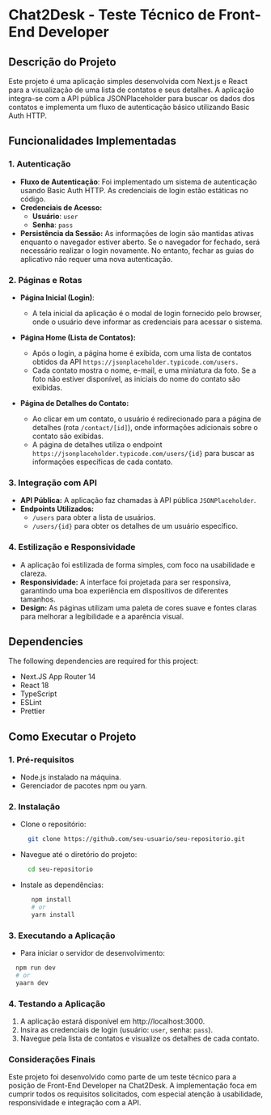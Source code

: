 # Chat2Desk - Teste Técnico de Front-End Developer

## Descrição do Projeto

Este projeto é uma aplicação simples desenvolvida com Next.js e React para a visualização de uma lista de contatos e seus detalhes. A aplicação integra-se com a API pública JSONPlaceholder para buscar os dados dos contatos e implementa um fluxo de autenticação básico utilizando Basic Auth HTTP.

## Funcionalidades Implementadas

### 1. Autenticação

  - **Fluxo de Autenticação**: Foi implementado um sistema de autenticação usando Basic Auth HTTP. As credenciais de login estão estáticas no código.
  - **Credenciais de Acesso:**
    - **Usuário**: `user`
    - **Senha**: `pass`
  - **Persistência da Sessão:** As informações de login são mantidas ativas enquanto o navegador estiver aberto. Se o navegador for fechado, será necessário realizar o login novamente. No entanto, fechar as guias do aplicativo não requer uma nova autenticação.

### 2. Páginas e Rotas

  - **Página Inicial (Login)**: 
    - A tela inicial da aplicação é o modal de login fornecido pelo browser, onde o usuário deve informar as credenciais para acessar o sistema. 

  - **Página Home (Lista de Contatos):**
    - Após o login, a página home é exibida, com uma lista de contatos obtidos da API `https://jsonplaceholder.typicode.com/users.`
    - Cada contato mostra o nome, e-mail, e uma miniatura da foto. Se a foto não estiver disponível, as iniciais do nome do contato são exibidas.
  
  - **Página de Detalhes do Contato:**
    - Ao clicar em um contato, o usuário é redirecionado para a página de detalhes (rota `/contact/[id]`), onde informações adicionais sobre o contato são exibidas.
    - A página de detalhes utiliza o endpoint `https://jsonplaceholder.typicode.com/users/{id}` para buscar as informações específicas de cada contato.

### 3. Integração com API

  - **API Pública:** A aplicação faz chamadas à API pública `JSONPlaceholder`.
  - **Endpoints Utilizados:**
    - `/users` para obter a lista de usuários.
    - `/users/{id}` para obter os detalhes de um usuário específico.
  
### 4. Estilização e Responsividade

  - A aplicação foi estilizada de forma simples, com foco na usabilidade e clareza.
  - **Responsividade:** A interface foi projetada para ser responsiva, garantindo uma boa experiência em dispositivos de diferentes tamanhos.
  - **Design:** As páginas utilizam uma paleta de cores suave e fontes claras para melhorar a legibilidade e a aparência visual.

## Dependencies

The following dependencies are required for this project:

 - Next.JS App Router 14
 - React 18
 - TypeScript
 - ESLint
 - Prettier

## Como Executar o Projeto

### 1. Pré-requisitos
  - Node.js instalado na máquina.
  - Gerenciador de pacotes npm ou yarn.

### 2. Instalação

  - Clone o repositório:

    ```bash
      git clone https://github.com/seu-usuario/seu-repositorio.git
    ```

  - Navegue até o diretório do projeto:

    ```bash
      cd seu-repositorio
    ```

  - Instale as dependências:

    ```bash
       npm install
       # or
       yarn install
    ```

### 3. Executando a Aplicação

 - Para iniciar o servidor de desenvolvimento:

  ```bash
    npm run dev
    # or
    yaarn dev
  ```

### 4. Testando a Aplicação

  1. A aplicação estará disponível em http://localhost:3000.
  2. Insira as credenciais de login (usuário: `user`, senha: `pass`).
  3. Navegue pela lista de contatos e visualize os detalhes de cada contato.

### Considerações Finais

Este projeto foi desenvolvido como parte de um teste técnico para a posição de Front-End Developer na Chat2Desk. A implementação foca em cumprir todos os requisitos solicitados, com especial atenção à usabilidade, responsividade e integração com a API.